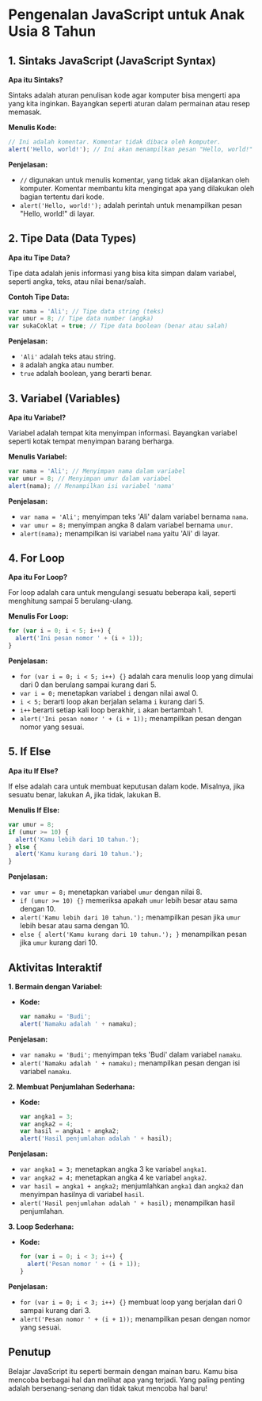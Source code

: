 # Pengenalan JavaScript untuk Anak Usia 8 Tahun

## 1. Sintaks JavaScript (JavaScript Syntax)

**Apa itu Sintaks?**

Sintaks adalah aturan penulisan kode agar komputer bisa mengerti apa yang kita inginkan. Bayangkan seperti aturan dalam permainan atau resep memasak.

**Menulis Kode:**

```javascript
// Ini adalah komentar. Komentar tidak dibaca oleh komputer.
alert('Hello, world!'); // Ini akan menampilkan pesan "Hello, world!"
```

**Penjelasan:**
- `//` digunakan untuk menulis komentar, yang tidak akan dijalankan oleh komputer. Komentar membantu kita mengingat apa yang dilakukan oleh bagian tertentu dari kode.
- `alert('Hello, world!');` adalah perintah untuk menampilkan pesan "Hello, world!" di layar.

## 2. Tipe Data (Data Types)

**Apa itu Tipe Data?**

Tipe data adalah jenis informasi yang bisa kita simpan dalam variabel, seperti angka, teks, atau nilai benar/salah.

**Contoh Tipe Data:**

```javascript
var nama = 'Ali'; // Tipe data string (teks)
var umur = 8; // Tipe data number (angka)
var sukaCoklat = true; // Tipe data boolean (benar atau salah)
```

**Penjelasan:**
- `'Ali'` adalah teks atau string.
- `8` adalah angka atau number.
- `true` adalah boolean, yang berarti benar.

## 3. Variabel (Variables)

**Apa itu Variabel?**

Variabel adalah tempat kita menyimpan informasi. Bayangkan variabel seperti kotak tempat menyimpan barang berharga.

**Menulis Variabel:**

```javascript
var nama = 'Ali'; // Menyimpan nama dalam variabel
var umur = 8; // Menyimpan umur dalam variabel
alert(nama); // Menampilkan isi variabel 'nama'
```

**Penjelasan:**
- `var nama = 'Ali';` menyimpan teks 'Ali' dalam variabel bernama `nama`.
- `var umur = 8;` menyimpan angka 8 dalam variabel bernama `umur`.
- `alert(nama);` menampilkan isi variabel `nama` yaitu 'Ali' di layar.

## 4. For Loop

**Apa itu For Loop?**

For loop adalah cara untuk mengulangi sesuatu beberapa kali, seperti menghitung sampai 5 berulang-ulang.

**Menulis For Loop:**

```javascript
for (var i = 0; i < 5; i++) {
  alert('Ini pesan nomor ' + (i + 1));
}
```

**Penjelasan:**
- `for (var i = 0; i < 5; i++) {}` adalah cara menulis loop yang dimulai dari 0 dan berulang sampai kurang dari 5.
- `var i = 0;` menetapkan variabel `i` dengan nilai awal 0.
- `i < 5;` berarti loop akan berjalan selama `i` kurang dari 5.
- `i++` berarti setiap kali loop berakhir, `i` akan bertambah 1.
- `alert('Ini pesan nomor ' + (i + 1));` menampilkan pesan dengan nomor yang sesuai.

## 5. If Else

**Apa itu If Else?**

If else adalah cara untuk membuat keputusan dalam kode. Misalnya, jika sesuatu benar, lakukan A, jika tidak, lakukan B.

**Menulis If Else:**

```javascript
var umur = 8;
if (umur >= 10) {
  alert('Kamu lebih dari 10 tahun.');
} else {
  alert('Kamu kurang dari 10 tahun.');
}
```

**Penjelasan:**
- `var umur = 8;` menetapkan variabel `umur` dengan nilai 8.
- `if (umur >= 10) {}` memeriksa apakah `umur` lebih besar atau sama dengan 10.
- `alert('Kamu lebih dari 10 tahun.');` menampilkan pesan jika `umur` lebih besar atau sama dengan 10.
- `else { alert('Kamu kurang dari 10 tahun.'); }` menampilkan pesan jika `umur` kurang dari 10.

## Aktivitas Interaktif

**1. Bermain dengan Variabel:**
- **Kode:**
  ```javascript
  var namaku = 'Budi';
  alert('Namaku adalah ' + namaku);
  ```

**Penjelasan:**
- `var namaku = 'Budi';` menyimpan teks 'Budi' dalam variabel `namaku`.
- `alert('Namaku adalah ' + namaku);` menampilkan pesan dengan isi variabel `namaku`.

**2. Membuat Penjumlahan Sederhana:**
- **Kode:**
  ```javascript
  var angka1 = 3;
  var angka2 = 4;
  var hasil = angka1 + angka2;
  alert('Hasil penjumlahan adalah ' + hasil);
  ```

**Penjelasan:**
- `var angka1 = 3;` menetapkan angka 3 ke variabel `angka1`.
- `var angka2 = 4;` menetapkan angka 4 ke variabel `angka2`.
- `var hasil = angka1 + angka2;` menjumlahkan `angka1` dan `angka2` dan menyimpan hasilnya di variabel `hasil`.
- `alert('Hasil penjumlahan adalah ' + hasil);` menampilkan hasil penjumlahan.

**3. Loop Sederhana:**
- **Kode:**
  ```javascript
  for (var i = 0; i < 3; i++) {
    alert('Pesan nomor ' + (i + 1));
  }
  ```

**Penjelasan:**
- `for (var i = 0; i < 3; i++) {}` membuat loop yang berjalan dari 0 sampai kurang dari 3.
- `alert('Pesan nomor ' + (i + 1));` menampilkan pesan dengan nomor yang sesuai.

## Penutup

Belajar JavaScript itu seperti bermain dengan mainan baru. Kamu bisa mencoba berbagai hal dan melihat apa yang terjadi. Yang paling penting adalah bersenang-senang dan tidak takut mencoba hal baru!
